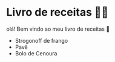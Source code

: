 # Livro de receitas :man_cook: 

olá! Bem vindo ao meu livro de receitas :wave: 

- Strogonoff de frango
- Pavê
- Bolo de Cenoura
